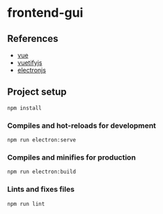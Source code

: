 # frontend-gui

## References
* [vue](https://vuejs.org/v2/guide)
* [vuetifyjs](https://vuetifyjs.com/en/components/simple-tables)
* [electronjs](https://www.electronjs.org/docs)
## Project setup
```
npm install
```

### Compiles and hot-reloads for development
```
npm run electron:serve
```

### Compiles and minifies for production
```
npm run electron:build
```

### Lints and fixes files
```
npm run lint
```
